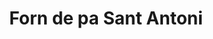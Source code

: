 ---
title: "Forn de pa Sant Antoni"
url: /santa-eulalia-de-roncana/forn-de-pa-sant-antoni/
shop: panadería
---